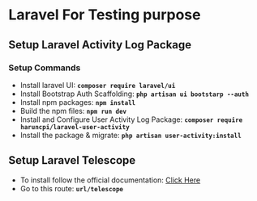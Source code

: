 # Laravel For Testing purpose

## Setup Laravel Activity Log Package

### Setup Commands

- Install laravel UI: **`composer require laravel/ui`**
- Install Bootstrap Auth Scaffolding: **`php artisan ui bootstarp --auth`**
- Install npm packages: **`npm install`**
- Build the npm files: **`npm run dev`**
- Install and Configure User Activity Log Package: **`composer require haruncpi/laravel-user-activity`**
- Install the package & migrate: **`php artisan user-activity:install`**

## Setup Laravel Telescope

- To install follow the official documentation: [Click Here](https://laravel.com/docs/8.x/telescope)
- Go to this route: **`url/telescope`**
